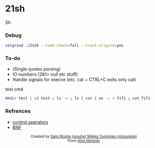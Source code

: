 # 21sh

Sh

### Debug
```sh
valgrind ./21sh --leak-check=full --track-origins=yes
```

### To-do
- (Single quotes parsing)
- IO numbers (2&1> null etc stuff)
- Handle signals for execve (etc. cat + CTRL+C exits only cat)

test cmd
```sh
mkdir test ; cd test ; ls -a ; ls | cat | wc -c > fifi ; cat fifi
```

### Refrences
- [control operators](https://unix.stackexchange.com/questions/159513/what-are-the-shells-control-and-redirection-operators)
- [BNF](https://en.wikipedia.org/wiki/Backus%E2%80%93Naur_form)

<div align='center'>
    <sub>Created by <a href='https://github.com/rouhija'>Sami Rouhe (srouhe) <a href='https://github.com/tuommii'>Miikka Tuominen (mtuomine)</a></sub>
</div>
<div align='center'>
    <sub>From <a href='https://www.hive.fi/en/'>Hive Helsinki</a></sub>
</div>
